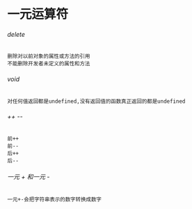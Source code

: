 # 一元运算符
###### delete
    删除对以前对象的属性或方法的引用
    不能删除开发者未定义的属性和方法
###### void
    对任何值返回都是undefined,没有返回值的函数真正返回的都是undefined
###### ++ --
    前++
    前--
    后++
    后--
###### 一元 + 和一元 -
    一元+-会把字符串表示的数字转换成数字
